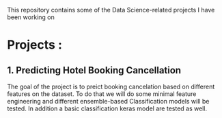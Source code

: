 This repository contains some of the Data Science-related projects I have been working on

# Projects :

## 1. Predicting Hotel Booking Cancellation
The goal of the project is to preict booking cancelation based on different features on the dataset. To do that we will do some minimal feature engineering and different ensemble-based Classification models will be tested. In addition a basic classification keras model are tested as well.
